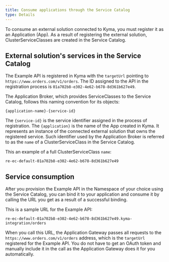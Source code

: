 ```yaml
---
title: Consume applications through the Service Catalog
type: Details
---
```


To consume an external solution connected to Kyma, you must register it as an Application (App). As a result of registering the external solution, ClusterServiceClasses are created in the Service Catalog.

## External solution's services in the Service Catalog

The Example API is registered in Kyma with the `targetUrl` pointing to `https://www.orders.com/v1/orders`. The ID assigned to the API in the registration process is `01a702b8-e302-4e62-b678-8d361b627e49`.

The Application Broker, which provides ServiceClasses to the Service Catalog, follows this naming convention for its objects:
```
{application-name}-{service-id}
```
The `{service-id}` is the service identifier assigned in the process of registration. The `{application}` is the name of the App created in Kyma. It represents an instance of the connected external solution that owns the registered service. Such identifier used by the Application Broker is referred to as the `name` of a ClusterServiceClass in the Service Catalog.

This an example of a full ClusterServiceClass `name`:
```
re-ec-default-01a702b8-e302-4e62-b678-8d361b627e49
```

## Service consumption

After you provision the Example API in the Namespace of your choice using the Service Catalog, you can bind it to your application and consume it by calling the URL you get as a result of a successful binding.

This is a sample URL for the Example API:
```
re-ec-default-01a702b8-e302-4e62-b678-8d361b627e49.kyma-integration/orders
```

When you call this URL, the Application Gateway passes all requests to the `https://www.orders.com/v1/orders` address, which is the `targetUrl` registered for the Example API. You do not have to get an OAuth token and manually include it in the call as the Application Gateway does it for you automatically.
